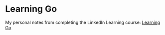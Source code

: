 # Learning Go

My personal notes from completing the LinkedIn Learning course: [Learning Go](https://www.linkedin.com/learning/learning-go-24516285/)
